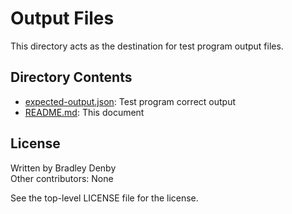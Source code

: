 # Output Files

This directory acts as the destination for test program output files.

## Directory Contents

* [expected-output.json](expected-output.json): Test program correct output
* [README.md](README.md): This document

## License

Written by Bradley Denby  
Other contributors: None

See the top-level LICENSE file for the license.
